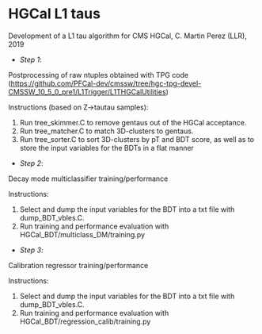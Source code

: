 # HGCal L1 taus
Development of a L1 tau algorithm for CMS HGCal, C. Martin Perez (LLR), 2019

* *Step 1*: 

Postprocessing of raw ntuples obtained with TPG code (https://github.com/PFCal-dev/cmssw/tree/hgc-tpg-devel-CMSSW_10_5_0_pre1/L1Trigger/L1THGCalUtilities)

Instructions (based on Z->tautau samples):
1. Run tree_skimmer.C to remove gentaus out of the HGCal acceptance.
2. Run tree_matcher.C to match 3D-clusters to gentaus.
3. Run tree_sorter.C to sort 3D-clusters by pT and BDT score, as well as to store the input variables for the BDTs in a flat manner


* *Step 2*: 

Decay mode multiclassifier training/performance 

Instructions:
1. Select and dump the input variables for the BDT into a txt file with dump_BDT_vbles.C.
2. Run training and performance evaluation with HGCal_BDT/multiclass_DM/training.py


* *Step 3*: 

Calibration regressor training/performance 

Instructions:
1. Select and dump the input variables for the BDT into a txt file with dump_BDT_vbles.C.
2. Run training and performance evaluation with HGCal_BDT/regression_calib/training.py
